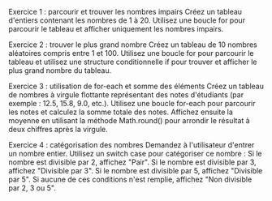 Exercice 1 : parcourir et trouver les nombres impairs
Créez un tableau d'entiers contenant les nombres de 1 à 20. Utilisez une boucle for pour parcourir le tableau et afficher uniquement les nombres impairs.
 
Exercice 2 : trouver le plus grand nombre
Créez un tableau de 10 nombres aléatoires compris entre 1 et 100. Utilisez une boucle for pour parcourir le tableau et utilisez une structure conditionnelle if pour trouver et afficher le plus grand nombre du tableau.
 
Exercice 3 : utilisation de for-each et somme des éléments
Créez un tableau de nombres à virgule flottante représentant des notes d'étudiants (par exemple : 12.5, 15.8, 9.0, etc.). Utilisez une boucle for-each pour parcourir les notes et calculez la somme totale des notes. Affichez ensuite la moyenne en utilisant la méthode Math.round() pour arrondir le résultat à deux chiffres après la virgule.
 
Exercice 4 : catégorisation des nombres
Demandez à l'utilisateur d'entrer un nombre entier. Utilisez un switch case pour catégoriser ce nombre :
Si le nombre est divisible par 2, affichez "Pair".
Si le nombre est divisible par 3, affichez "Divisible par 3".
Si le nombre est divisible par 5, affichez "Divisible par 5".
Si aucune de ces conditions n'est remplie, affichez "Non divisible par 2, 3 ou 5".
